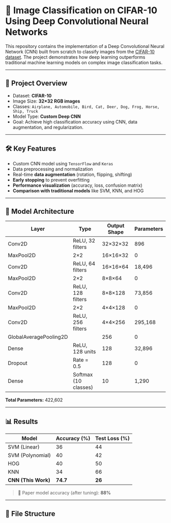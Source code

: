 # 📸 Image Classification on CIFAR-10 Using Deep Convolutional Neural Networks

This repository contains the implementation of a Deep Convolutional Neural Network (CNN) built from scratch to classify images from the [CIFAR-10 dataset](https://www.cs.toronto.edu/~kriz/cifar.html). The project demonstrates how deep learning outperforms traditional machine learning models on complex image classification tasks.

---

## 🧠 Project Overview

- Dataset: **CIFAR-10**
- Image Size: **32×32 RGB images**
- Classes: `Airplane, Automobile, Bird, Cat, Deer, Dog, Frog, Horse, Ship, Truck`
- Model Type: **Custom Deep CNN**
- Goal: Achieve high classification accuracy using CNN, data augmentation, and regularization.

---

## 🛠️ Key Features

- Custom CNN model using `TensorFlow` and `Keras`
- Data preprocessing and normalization
- Real-time **data augmentation** (rotation, flipping, shifting)
- **Early stopping** to prevent overfitting
- **Performance visualization** (accuracy, loss, confusion matrix)
- **Comparison with traditional models** like SVM, KNN, and HOG

---

## 🧩 Model Architecture

| Layer                  | Type                     | Output Shape | Parameters |
|-----------------------|--------------------------|--------------|------------|
| Conv2D                | ReLU, 32 filters          | 32×32×32     | 896        |
| MaxPool2D             | 2×2                       | 16×16×32     | 0          |
| Conv2D                | ReLU, 64 filters          | 16×16×64     | 18,496     |
| MaxPool2D             | 2×2                       | 8×8×64       | 0          |
| Conv2D                | ReLU, 128 filters         | 8×8×128      | 73,856     |
| MaxPool2D             | 2×2                       | 4×4×128      | 0          |
| Conv2D                | ReLU, 256 filters         | 4×4×256      | 295,168    |
| GlobalAveragePooling2D|                          | 256          | 0          |
| Dense                 | ReLU, 128 units           | 128          | 32,896     |
| Dropout               | Rate = 0.5                | 128          | 0          |
| Dense                 | Softmax (10 classes)      | 10           | 1,290      |

**Total Parameters:** 422,602

---

## 📊 Results

| Model            | Accuracy (%) | Test Loss (%) |
|------------------|--------------|----------------|
| SVM (Linear)     | 36           | 44             |
| SVM (Polynomial) | 40           | 42             |
| HOG              | 40           | 50             |
| KNN              | 34           | 66             |
| **CNN (This Work)** | **74.7**     | **26**         |

> 📌 Paper model accuracy (after tuning): **88%**

---

## 📁 File Structure

